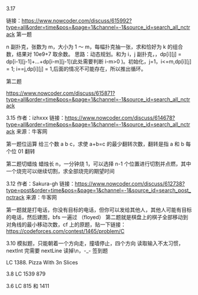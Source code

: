 3.17

链接：https://www.nowcoder.com/discuss/615992?type=all&order=time&pos=&page=1&channel=-1&source_id=search_all_nctrack
第一题

n 副扑克，张数为 m，大小为 1 ～ m，每幅扑克抽一张，求和恰好为 k 的组合数，结果对 10e9+7 取余数。
思路：动态规划。和为 i，j 副扑克，，dp[i][j] = dp[i-1][j-1]+...+dp[i-m][j-1](此处需要判断 i-m>0 )。初始化，j=1，i<=m,dp[i][j] = 1; i==j,dp[i][j] = 1,后面的情况不可能存在，所以推出循环。

第二题

https://www.nowcoder.com/discuss/615871?type=all&order=time&pos=&page=1&channel=-1&source_id=search_all_nctrack

3.15
作者：izhxxx
链接：https://www.nowcoder.com/discuss/614678?type=all&order=time&pos=&page=1&channel=-1&source_id=search_all_nctrack
来源：牛客网

第一题位运算
给三个数 a b c，求使 a+b=c 的最少翻转次数，翻转是指 a 和 b 每个位 01 翻转

第二题切蜡烛
蜡烛长 n，一分钟烧 1，可以选择 n-1 个位置进行切割并点燃，其中一个烧完可以继续切割，求全部烧完的期望时间

3.12
作者：Sakura-gh
链接：https://www.nowcoder.com/discuss/612738?type=post&order=time&pos=&page=1&channel=-1&source_id=search_post_nctrack
来源：牛客网

第一题就是打电话，你没有目标的电话，但你可以发给其他人，其他人可能有目标的电话，然后建图，bfs 一遍过 （floyed）
第二题就是棋盘上的棋子全部移动到对角线的最小移动次数，cf 上的原题，贴一下链接：https://codeforces.com/contest/1465/problem/C

3.10
模拟题，只能朝着一个方向走，撞墙停止，四个方向
读取输入不太习惯，nextInt 完需要 nextLine 读掉\n，-\_-
签到题

LC 1388. Pizza With 3n Slices

3.8
LC 1539 879

3.6
LC 815 和 1411
